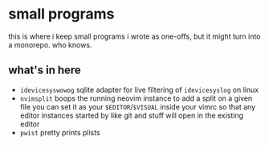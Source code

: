 # small programs

this is where i keep small programs i wrote as one-offs, but it might turn into
a monorepo. who knows.

## what's in here

- `idevicesyswowog` sqlite adapter for live filtering of `idevicesyslog` on linux
- `nvimsplit` boops the running neovim instance to add a split on a given file
  you can set it as your `$EDITOR`/`$VISUAL` inside your vimrc so that any
  editor instances started by like git and stuff will open in the existing
  editor
- `pwist` pretty prints plists
